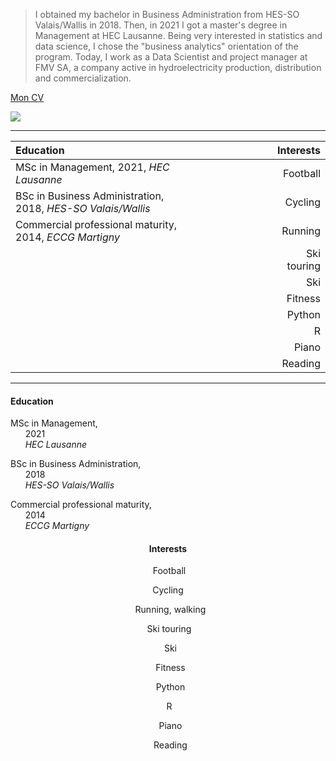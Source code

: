 
> I obtained my bachelor in Business Administration from HES-SO Valais/Wallis in 2018. Then, in 2021 I got a master's degree in Management at HEC Lausanne. Being very interested in statistics and data science, I chose the "business analytics" orientation of the program. Today, I work as a Data Scientist and project manager at FMV SA, a company active in hydroelectricity production, distribution and commercialization.

[Mon CV](https://glovey.netlify.app/en/curriculum-vitæ/)

![](/profile.png)


---

| **Education**                                                   |                      | **Interests**                                                   |
|:----------------------------------------------------------------|----------------------|----------------------------------------------------------------:|
| MSc in Management, 2021, *HEC Lausanne*                         |                      | Football                                                        |
| BSc in Business Administration, 2018, *HES-SO Valais/Wallis*    |                      | Cycling                                                         |
| Commercial professional maturity, 2014, *ECCG Martigny*         |                      | Running                                                         |
|                                                                 |                      | Ski touring                                                     |
|                                                                 |                      | Ski                                                             |
|                                                                 |                      | Fitness                                                         |
|                                                                 |                      | Python                                                          |
|                                                                 |                      | R                                                               |
|                                                                 |                      | Piano                                                           |
|                                                                 |                      | Reading                                                         |


--- 



   
#### **Education** 

<i class="fas fa-graduation-cap"></i> MSc in Management, <br/>      2021
<br/>      *HEC Lausanne*

<i class="fas fa-graduation-cap"></i> BSc in Business Administration, <br/>      2018 
<br/>      *HES-SO Valais/Wallis*

<i class="fas fa-graduation-cap"></i> Commercial professional maturity, <br/>      2014 
<br/>      *ECCG Martigny*
  
</p></center>

<center>  
   </div>
   <div class="col-lg-6 col-md-6 col-sm-12 col-xs-12">
   
#### **Interests** 
    
<i class="far fa-futbol"></i>  Football 
<br/>

<i class="fas fa-bicycle"></i> Cycling
<br/>

<i class="fas fa-running"></i>   Running, walking
<br/>

<i class="fas fa-skiing-nordic"></i>  Ski touring
<br/>

<i class="fas fa-skiing"></i>   Ski
<br/>

<i class="fas fa-heartbeat"></i>   Fitness
<br/>

<i class="fab fa-python"></i>   Python
<br/>

<i class="fab fa-r-project"></i>  R
<br/>

<i class="fas fa-music"></i>   Piano 
<br/>

<i class="fas fa-book-reader"></i>   Reading
<br/>

</p></center>
   </div>
<div>

<p>&nbsp; </p>



